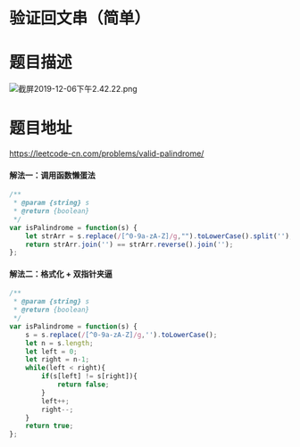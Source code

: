 # 验证回文串（简单）
# 题目描述
![截屏2019-12-06下午2.42.22.png](https://pic.leetcode-cn.com/0db0e3ec95a953097c77087161bb32b3ac61ea808d57d53c4ba87c1cbbf8d9ac-%E6%88%AA%E5%B1%8F2019-12-06%E4%B8%8B%E5%8D%882.42.22.png)
# 题目地址
<https://leetcode-cn.com/problems/valid-palindrome/>
#### 解法一：调用函数懒蛋法
```javascript
/**
 * @param {string} s
 * @return {boolean}
 */
var isPalindrome = function(s) {
    let strArr = s.replace(/[^0-9a-zA-Z]/g,"").toLowerCase().split('');
    return strArr.join('') == strArr.reverse().join('');
};
```
#### 解法二：格式化 + 双指针夹逼
```javascript
/**
 * @param {string} s
 * @return {boolean}
 */
var isPalindrome = function(s) {
    s = s.replace(/[^0-9a-zA-Z]/g,'').toLowerCase();
    let n = s.length;
    let left = 0;
    let right = n-1;
    while(left < right){
        if(s[left] != s[right]){
            return false;
        }
        left++;
        right--;
    }
    return true;
};
```